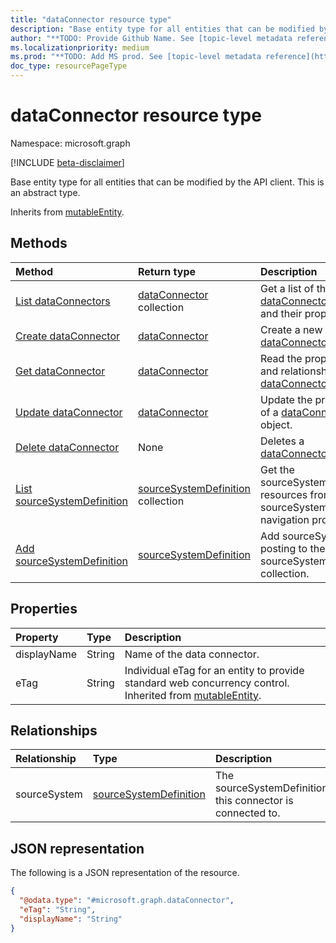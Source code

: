 ```yaml
---
title: "dataConnector resource type"
description: "Base entity type for all entities that can be modified by the API client."
author: "**TODO: Provide Github Name. See [topic-level metadata reference](https://msgo.azurewebsites.net/add/document/guidelines/metadata.html#topic-level-metadata)**"
ms.localizationpriority: medium
ms.prod: "**TODO: Add MS prod. See [topic-level metadata reference](https://msgo.azurewebsites.net/add/document/guidelines/metadata.html#topic-level-metadata)**"
doc_type: resourcePageType
---
```


# dataConnector resource type

Namespace: microsoft.graph

[!INCLUDE [beta-disclaimer](../../includes/beta-disclaimer.md)]

Base entity type for all entities that can be modified by the API client.
This is an abstract type.


Inherits from [mutableEntity](../resources/mutableentity.md).

## Methods
|Method|Return type|Description|
|:---|:---|:---|
|[List dataConnectors](../api/dataconnector-list.md)|[dataConnector](../resources/dataconnector.md) collection|Get a list of the [dataConnector](../resources/dataconnector.md) objects and their properties.|
|[Create dataConnector](../api/industrydatahub-post-dataconnectors.md)|[dataConnector](../resources/dataconnector.md)|Create a new [dataConnector](../resources/dataconnector.md) object.|
|[Get dataConnector](../api/dataconnector-get.md)|[dataConnector](../resources/dataconnector.md)|Read the properties and relationships of a [dataConnector](../resources/dataconnector.md) object.|
|[Update dataConnector](../api/dataconnector-update.md)|[dataConnector](../resources/dataconnector.md)|Update the properties of a [dataConnector](../resources/dataconnector.md) object.|
|[Delete dataConnector](../api/dataconnector-delete.md)|None|Deletes a [dataConnector](../resources/dataconnector.md) object.|
|[List sourceSystemDefinition](../api/dataconnector-list-sourcesystem.md)|[sourceSystemDefinition](../resources/sourcesystemdefinition.md) collection|Get the sourceSystemDefinition resources from the sourceSystem navigation property.|
|[Add sourceSystemDefinition](../api/dataconnector-post-sourcesystem.md)|[sourceSystemDefinition](../resources/sourcesystemdefinition.md)|Add sourceSystem by posting to the sourceSystem collection.|

## Properties
|Property|Type|Description|
|:---|:---|:---|
|displayName|String|Name of the data connector.|
|eTag|String|Individual eTag for an entity to provide standard web concurrency control. Inherited from [mutableEntity](../resources/mutableentity.md).|

## Relationships
|Relationship|Type|Description|
|:---|:---|:---|
|sourceSystem|[sourceSystemDefinition](../resources/sourcesystemdefinition.md)|The sourceSystemDefinition this connector is connected to.|

## JSON representation
The following is a JSON representation of the resource.
<!-- {
  "blockType": "resource",
  "keyProperty": "id",
  "@odata.type": "microsoft.graph.dataConnector",
  "baseType": "microsoft.industryData.mutableEntity",
  "openType": false
}
-->
``` json
{
  "@odata.type": "#microsoft.graph.dataConnector",
  "eTag": "String",
  "displayName": "String"
}
```

